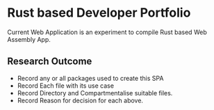 # Rust based Developer Portfolio
Current Web Application is an experiment to compile Rust based Web Assembly App.

## Research Outcome
 - Record any or all packages used to create this SPA
 - Record Each file with its use case
 - Record Directory and Compartmentalise suitable files.
 - Record Reason for decision for each above.
